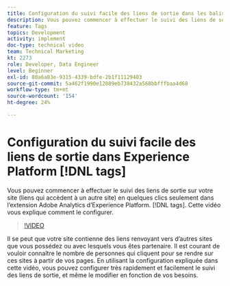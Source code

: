 ```yaml
---
title: Configuration du suivi facile des liens de sortie dans les balises Experience Platform
description: Vous pouvez commencer à effectuer le suivi des liens de sortie sur votre site (liens qui accèdent à un autre site) en quelques clics seulement dans l’extension Adobe Analytics dans les balises Experience Platform. Cette vidéo vous explique comment le configurer.
feature: Tags
topics: Development
activity: implement
doc-type: technical video
team: Technical Marketing
kt: 2273
role: Developer, Data Engineer
level: Beginner
exl-id: 80a6a83e-9315-4339-bdfe-2b1f11129403
source-git-commit: 5a462f1990e12089eb738432a568bbfffbaa4d68
workflow-type: tm+mt
source-wordcount: '154'
ht-degree: 24%

---
```


# Configuration du suivi facile des liens de sortie dans Experience Platform [!DNL tags]

Vous pouvez commencer à effectuer le suivi des liens de sortie sur votre site (liens qui accèdent à un autre site) en quelques clics seulement dans l’extension Adobe Analytics d’Experience Platform. [!DNL tags]. Cette vidéo vous explique comment le configurer.

>[!VIDEO](https://video.tv.adobe.com/v/25763/?quality=12&learn=on)

Il se peut que votre site contienne des liens renvoyant vers d’autres sites que vous possédez ou avec lesquels vous êtes partenaire. Il est courant de vouloir connaître le nombre de personnes qui cliquent pour se rendre sur ces sites à partir de vos pages. En utilisant la configuration expliquée dans cette vidéo, vous pouvez configurer très rapidement et facilement le suivi des liens de sortie, et même le modifier en fonction de vos besoins.
